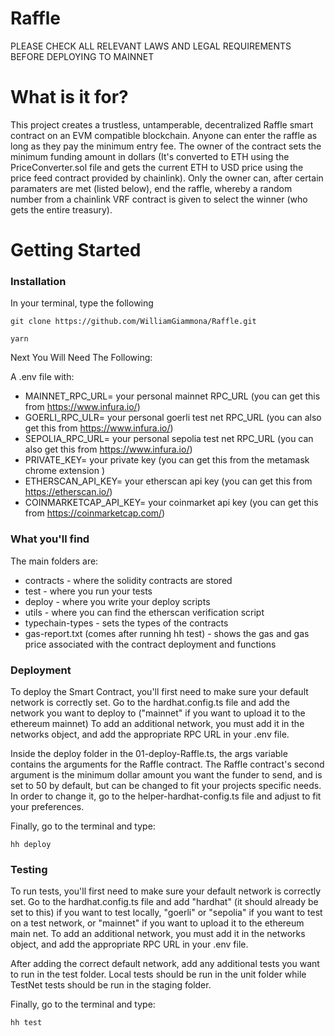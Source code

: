 # Raffle

PLEASE CHECK ALL RELEVANT LAWS AND LEGAL REQUIREMENTS BEFORE DEPLOYING TO MAINNET

# What is it for?

This project creates a trustless, untamperable, decentralized Raffle smart contract on an EVM compatible blockchain. Anyone can enter the raffle as long as they pay the minimum entry fee. The owner of the contract sets the minimum funding amount in dollars (It's converted to ETH using the PriceConverter.sol file and gets the current ETH to USD price using the price feed contract provided by chainlink). Only the owner can, after certain paramaters are met (listed below), end the raffle, whereby a random number from a chainlink VRF contract is given to select the winner (who gets the entire treasury).

# Getting Started

### Installation

In your terminal, type the following

```shell
git clone https://github.com/WilliamGiammona/Raffle.git

yarn
```

Next You Will Need The Following:

A .env file with:

- MAINNET_RPC_URL= your personal mainnet RPC_URL (you can get this from https://www.infura.io/)
- GOERLI_RPC_ULR= your personal goerli test net RPC_URL (you can also get this from https://www.infura.io/)
- SEPOLIA_RPC_URL= your personal sepolia test net RPC_URL (you can also get this from https://www.infura.io/)
- PRIVATE_KEY= your private key (you can get this from the metamask chrome extension )
- ETHERSCAN_API_KEY= your etherscan api key (you can get this from https://etherscan.io/)
- COINMARKETCAP_API_KEY= your coinmarket api key (you can get this from https://coinmarketcap.com/)

### What you'll find

The main folders are:

- contracts - where the solidity contracts are stored
- test - where you run your tests
- deploy - where you write your deploy scripts
- utils - where you can find the etherscan verification script
- typechain-types - sets the types of the contracts
- gas-report.txt (comes after running hh test) - shows the gas and gas price associated with the contract deployment and functions

### Deployment

To deploy the Smart Contract, you'll first need to make sure your default network is correctly set. Go to the hardhat.config.ts file and add the network you want to deploy to ("mainnet" if you want to upload it to the ethereum mainnet) To add an additional network, you must add it in the networks object, and add the appropriate RPC URL in your .env file.

Inside the deploy folder in the 01-deploy-Raffle.ts, the args variable contains the arguments for the Raffle contract. The Raffle contract's second argument is the minimum dollar amount you want the funder to send, and is set to 50 by default, but can be changed to fit your projects specific needs. In order to change it, go to the helper-hardhat-config.ts file and adjust to fit your preferences.

Finally, go to the terminal and type:

```shell
hh deploy
```

### Testing

To run tests, you'll first need to make sure your default network is correctly set. Go to the hardhat.config.ts file and add "hardhat" (it should already be set to this) if you want to test locally, "goerli" or "sepolia" if you want to test on a test network, or "mainnet" if you want to upload it to the ethereum main net. To add an additional network, you must add it in the networks object, and add the appropriate RPC URL in your .env file.

After adding the correct default network, add any additional tests you want to run in the test folder. Local tests should be run in the unit folder while TestNet tests should be run in the staging folder.

Finally, go to the terminal and type:

```shell
hh test
```
